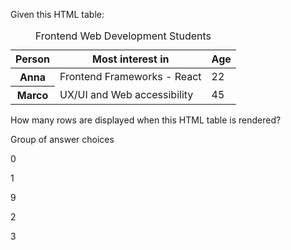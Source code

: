Given this HTML table:

<table>
  <caption>
    Frontend Web Development Students
  </caption>
  <thead>
    <tr>
      <th scope="col">Person</th>
      <th scope="col">Most interest in</th>
      <th scope="col">Age</th>
    </tr>
  </thead>
  <tbody>
    <tr>
      <th scope="row">Anna</th>
      <td>Frontend Frameworks - React</td>
      <td>22</td>
    </tr>
    <tr>
      <th scope="row">Marco</th>
      <td>UX/UI and Web accessibility</td>
      <td>45</td>
    </tr>
  </tbody>  
</table>
How many rows are displayed when this HTML table is rendered?

Group of answer choices

0

1

9

2

3